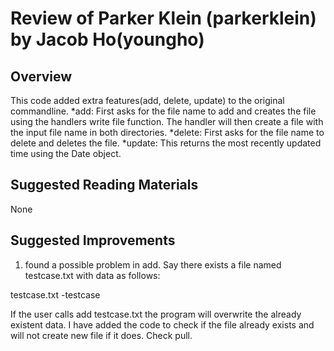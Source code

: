 # Review of Parker Klein (parkerklein) by Jacob Ho(youngho)

## Overview
This code added extra features(add, delete, update) to the original commandline.
*add: 
First asks for the file name to add and creates the file using the handlers write file function.
The handler will then create a file with the input file name in both directories.
*delete:
First asks for the file name to delete and deletes the file.
*update:
This returns the most recently updated time using the Date object.

## Suggested Reading Materials

None

## Suggested Improvements
1) found a possible problem in add.
Say there exists a file named testcase.txt with data as follows:

testcase.txt
-testcase

If the user calls add testcase.txt the program will overwrite the already existent data. 
I have added the code to check if the file already exists and will not create new file if it does. Check pull.
